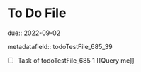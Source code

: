 # To Do File

due:: 2022-09-02

metadatafield:: todoTestFile_685_39

- [ ] Task of todoTestFile_685 1 [[Query me]]

